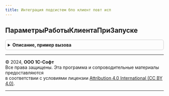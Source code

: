 ```yaml
---
title: Интеграция подсистем бпо клиент повт исп
---
```



## ПараметрыРаботыКлиентаПриЗапуске
<details style="margin: 1em 0; padding: 0.5em; border: 1px solid #ccc; border-radius: 6px;">

<summary style="font-weight: bold; cursor: pointer;">Описание, пример вызова</summary>

```bsl

// Создает структуру и заполняет параметры работы клиента на сервере
// Стандарт Минимизация количества серверных вызовов и трафика.
//
// Возвращаемое значение:
//   Структура:
//     * ТекущаяДатаНаКлиенте - Дата
Функция ПараметрыРаботыКлиентаПриЗапуске() Экспорт
```

Пример вызова
```bsl
Результат = ИнтеграцияПодсистемБПОКлиентПовтИсп.ПараметрыРаботыКлиентаПриЗапуске() 
```
</details>

---

© 2024, **ООО 1С-Софт**  
Все права защищены. Эта программа и сопроводительные материалы предоставляются  
в соответствии с условиями лицензии [Attribution 4.0 International (CC BY 4.0)](https://creativecommons.org/licenses/by/4.0/legalcode).

---
